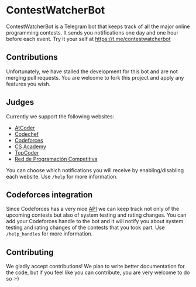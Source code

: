 # ContestWatcherBot
ContestWatcherBot is a Telegram bot that keeps track of all the major online programming contests. It sends you notifications one day and one hour before each event. Try it your self at https://t.me/contestwatcherbot

## Contributions
Unfortunately, we have stalled the development for this bot and are not merging pull requests. You are welcome to fork this project and apply any features you wish.

## Judges
Currently we support the following websites:
- [AtCoder](https://atcoder.jp/)
- [Codechef](https://www.codechef.com/)
- [Codeforces](http://codeforces.com/)
- [CS Academy](https://csacademy.com/)
- [TopCoder](https://www.topcoder.com)
- [Red de Programación Competitiva](http://redprogramacioncompetitiva.com/)

You can choose which notifications you will receive by enabling/disabling each website. Use `/help` for more information.

## Codeforces integration

Since Codeforces has a very nice [API](http://codeforces.com/api/help) we can keep track not only of the upcoming contests but also of system testing and rating changes. You can add your Codeforces handle to the bot and it will notify you about system testing and rating changes of the contests that you took part. Use `/help_handles` for more information.

## Contributing

We gladly accept contributions! We plan to write better documentation for the code, but if you feel like you can contribute, you are very welcome to do so :-)


